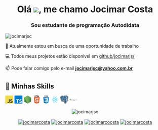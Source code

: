 <h1 align="center">Olá <img src="https://raw.githubusercontent.com/kaueMarques/kaueMarques/master/hi.gif" width="30px">, me chamo Jocimar Costa</h1>
<h3 align="center">Sou estudante de programação Autodidata </h3>

<p align="left"> <img src="https://komarev.com/ghpvc/?username=jocimarjsc" alt="jocimarjsc" /> </p>

🔭 Atualmente estou em busca de uma oportunidade de trabalho

💻 Todos meus projetos estão disponível em [github/jocimarjs/](https://github.com/jocimarjsc?tab=repositories)

📫 Pode falar comigo pelo e-mail **jocimarjsc@yahoo.com.br**

## 🚀 Minhas Skills

<code><img height="25" src="https://raw.githubusercontent.com/github/explore/80688e429a7d4ef2fca1e82350fe8e3517d3494d/topics/javascript/javascript.png" alt="Javascript"/></code>
<code><img height="25" src="https://raw.githubusercontent.com/github/explore/80688e429a7d4ef2fca1e82350fe8e3517d3494d/topics/typescript/typescript.png" alt="Typescript"/></code>
<code><img height="25" src="https://raw.githubusercontent.com/github/explore/80688e429a7d4ef2fca1e82350fe8e3517d3494d/topics/nodejs/nodejs.png" alt="Nodejs"/></code>
<code><img height="25" src="https://raw.githubusercontent.com/github/explore/80688e429a7d4ef2fca1e82350fe8e3517d3494d/topics/html/html.png" alt="HTML5"/></code>
<code><img height="25" src="https://raw.githubusercontent.com/github/explore/80688e429a7d4ef2fca1e82350fe8e3517d3494d/topics/css/css.png" alt="CSS"/></code>
<code><img height="25" src="https://raw.githubusercontent.com/github/explore/80688e429a7d4ef2fca1e82350fe8e3517d3494d/topics/react/react.png" alt="React"/></code>
<code><img height="25" src="https://raw.githubusercontent.com/github/explore/80688e429a7d4ef2fca1e82350fe8e3517d3494d/topics/postgresql/postgresql.png" alt="PostegreSQL"/></code>
<code><img height="25" src="https://raw.githubusercontent.com/github/explore/80688e429a7d4ef2fca1e82350fe8e3517d3494d/topics/mongodb/mongodb.png" alt="MongoDB"/></code>

<p align="center">
  <img src="https://github-readme-stats.vercel.app/api?username=jocimarjsc&show_icons=true" alt="jocimarjsc"/> 
</p>

<p align="center">
<a href="https://linkedin.com/in/jocimarcosta" target="blank"><img align="center" src="https://img.icons8.com/material-rounded/48/000000/linkedin--v1.png" alt="jocimarcosta" height="20" width="20" /></a>
<a href="https://instagram.com/jocimarcosta" target="blank"><img align="center" src="https://img.icons8.com/material-rounded/48/000000/instagram-new.png" alt="jocimarcosta" height="20" width="20" /></a>
<a href="https://twitter.com/jocimarcoosta" target="blank"><img align="center" src="https://img.icons8.com/material-rounded/48/000000/twitter.png" alt="jocimarcoosta" height="20" width="20" /></a>
<a href="https://fb.com/jocimarcosta" target="blank"><img align="center" src="https://img.icons8.com/material-rounded/48/000000/facebook-circled--v4.png" alt="jocimarcosta" height="20" width="20" /></a>
</p>
